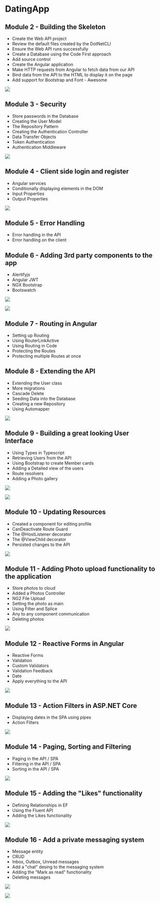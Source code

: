 # DatingApp

## Module 2 - Building the Skeleton
* Create the Web API project
* Review the default files created by the DotNetCLI
* Ensure the Web API runs successfully
* Create a Database using the Code First approach
* Add source control
* Create the Angular application
* Make HTTP requests from Angular to fetch data from our API
* Bind data from the API to the HTML to display it on the page
* Add support for Bootstrap and Font - Awesome

![](https://github.com/Fireaxxe/DatingApp/blob/master/m2.png?raw=true)

## Module 3 - Security
* Store passwords in the Database
* Creating the User Model
* The Repository Pattern
* Creating the Authentication Controller
* Data Transfer Objects
* Token Authentication
* Authentication Middleware

![](https://github.com/Fireaxxe/DatingApp/blob/master/m3.png?raw=true)

## Module 4 - Client side login and register
* Angular services
* Conditionally displaying elements in the DOM
* Input Properties
* Output Properties

![](https://github.com/Fireaxxe/DatingApp/blob/master/m4.png?raw=true)

## Module 5 - Error Handling
* Error handling in the API
* Error handling on the client

## Module 6 - Adding 3rd party components to the app
* Alertifyjs
* Angular JWT
* NGX Bootstrap
* Bootswatch

![](https://github.com/Fireaxxe/DatingApp/blob/master/m6.png?raw=true)

![](https://github.com/Fireaxxe/DatingApp/blob/master/m6,1.png?raw=true)

## Module 7 - Routing in Angular
* Setting up Routing
* Using RouterLinkActive
* Using Routing in Code
* Protecting the Routes
* Protecting multiple Routes at once

## Module 8 - Extending the API
* Extending the User class
* More migrations
* Cascade Delete
* Seeding Data into the Database
* Creating a new Repository
* Using Automapper

![](https://github.com/Fireaxxe/DatingApp/blob/master/m8.png?raw=true)

## Module 9 - Building a great looking User Interface
* Using Types in Typescript
* Retrieving Users from the API
* Using Bootstrap to create Member cards
* Adding a Detailed view of the users
* Route resolvers
* Adding a Photo gallery

![](https://github.com/Fireaxxe/DatingApp/blob/master/m9.png?raw=true)

![](https://github.com/Fireaxxe/DatingApp/blob/master/m9,1.png?raw=true)

## Module 10 - Updating Resources
* Created a component for editing profile
* CanDeactivate Route Guard
* The @HostListener decorator
* The @ViewChild decorator
* Persisted changes to the API

![](https://github.com/Fireaxxe/DatingApp/blob/master/m10.png?raw=true)

## Module 11 - Adding Photo upload functionality to the application
* Store photos to cloud
* Added a Photos Controller
* NG2 File Upload
* Setting the photo as main
* Using Filter and Splice
* Any to any component communication
* Deleting photos

![](https://github.com/Fireaxxe/DatingApp/blob/master/m11.png?raw=true)

## Module 12 - Reactive Forms in Angular
* Reactive Forms
* Validation
* Custom Validators
* Validation Feedback
* Date
* Apply everything to the API

![](https://github.com/Fireaxxe/DatingApp/blob/master/m12.png?raw=true)

## Module 13 - Action Filters in ASP.NET Core
* Displaying dates in the SPA using pipes
* Action Filters

![](https://github.com/Fireaxxe/DatingApp/blob/master/m13.png?raw=true)

## Module 14 - Paging, Sorting and Filtering
* Paging in the API / SPA
* Filtering in the API / SPA
* Sorting in the API / SPA

![](https://github.com/Fireaxxe/DatingApp/blob/master/m14.png?raw=true)

## Module 15 - Adding the "Likes" functionality
* Defining Relationships in EF
* Using the Fluent API
* Adding the Likes functionality

![](https://github.com/Fireaxxe/DatingApp/blob/master/m15.png?raw=true)

## Module 16 - Add a private messaging system
* Message entity
* CRUD
* Inbox, Outbox, Unread messages
* Add a "chat" desing to the messaging system
* Adding the "Mark as read" functionality
* Deleting messages

![](https://github.com/Fireaxxe/DatingApp/blob/master/m16.png?raw=true)

![](https://github.com/Fireaxxe/DatingApp/blob/master/m16,1.png?raw=true)
